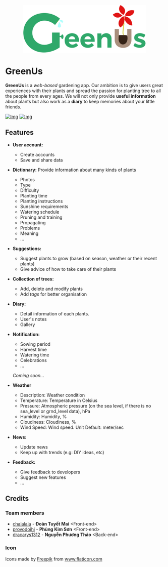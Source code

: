 <p align="center">
  <img height="150px" src="https://raw.githubusercontent.com/chalalala/Green-Us/master/views/images/logo.png">
</p>

# GreenUs

**GreenUs** is a *web-based* gardening app. Our ambition is to give users great experiences with their plants and spread the passion for planting tree to all the people from every ages. We will not only provide **useful information** about plants but also work as a **diary** to keep memories about your little friends.

[![Img](https://img.shields.io/badge/Link-Website-informative)]()
[![Img](https://img.shields.io/badge/Link-Youtube-red)](https://www.youtube.com/playlist?list=PLm63CEuRgnSZKpqaSnubn30xS7uBTeDdw)

## Features
- **User account:**
	- Create accounts
	- Save and share data
- **Dictionary:** Provide information about many kinds of plants
	- Photos
	- Type
	- Difficulty
	- Planting time
	- Planting instructions
	- Sunshine requirements
	- Watering schedule
	- Pruning and training
	- Propagating
	- Problems
	- Meaning
	- ...
- **Suggestions:**
	- Suggest plants to grow (based on season, weather or their recent plants)
	- Give advice of how to take care of their plants
- **Collection of trees:**
	- Add, delete and modify plants
	- Add *tags* for better organisation
- **Diary:**
	- Detail information of each plants.
	- User's notes
	- Gallery
- **Notification:**
	- Sowing period
	- Harvest time
	- Watering time
	- Celebrations
	- ...  
	
	*Coming soon...*
- **Weather**
	- Description: Weather condition
	- Temperature: Temperature in Celsius
	- Pressure: Atmospheric pressure (on the sea level, if there is no sea_level or grnd_level data), hPa
	- Humidity: Humidity, %
	- Cloudiness: Cloudiness, %
	- Wind Speed: Wind speed. Unit Default: meter/sec
- **News:**
	- Update news
	- Keep up with trends (e.g: DIY ideas, etc)	
- **Feedback:**
	- Give feedback to developers
	- Suggest new features
	- ...

## Credits
### Team members
- [chalalala](https://github.com/chalalala) - **Đoàn Tuyết Mai** \<Front-end\>
- [provodoihi](https://github.com/provodoihi) - **Phùng Kim Sơn** \<Front-end\>
- [dracarys1312](https://github.com/dracarys1312) - **Nguyễn Phương Thảo** \<Back-end\>

### Icon
Icons made by <a href="https://www.flaticon.com/authors/freepik" title="Freepik">Freepik</a> from <a href="https://www.flaticon.com/" title="Flaticon"> www.flaticon.com</a>
